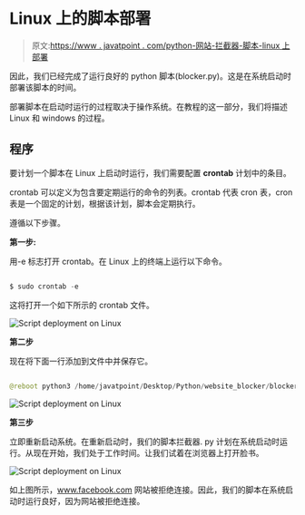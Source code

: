 # Linux 上的脚本部署

> 原文:[https://www . javatpoint . com/python-网站-拦截器-脚本-linux 上部署](https://www.javatpoint.com/python-website-blocker-script-deployment-on-linux)

因此，我们已经完成了运行良好的 python 脚本(blocker.py)。这是在系统启动时部署该脚本的时间。

部署脚本在启动时运行的过程取决于操作系统。在教程的这一部分，我们将描述 Linux 和 windows 的过程。

## 程序

要计划一个脚本在 Linux 上启动时运行，我们需要配置 **crontab** 计划中的条目。

crontab 可以定义为包含要定期运行的命令的列表。crontab 代表 cron 表，cron 表是一个固定的计划，根据该计划，脚本会定期执行。

遵循以下步骤。

**第一步:**

用-e 标志打开 crontab。在 Linux 上的终端上运行以下命令。

```py

$ sudo crontab -e 

```

这将打开一个如下所示的 crontab 文件。

![Script deployment on Linux](img/c5b5431b320574295b9706b928256866.png)

**第二步**

现在将下面一行添加到文件中并保存它。

```py

@reboot python3 /home/javatpoint/Desktop/Python/website_blocker/blocker.py

```

![Script deployment on Linux](img/aefaee8120ba61f9dc262cffac8133eb.png)

**第三步**

立即重新启动系统。在重新启动时，我们的脚本拦截器. py 计划在系统启动时运行。从现在开始，我们处于工作时间。让我们试着在浏览器上打开脸书。

![Script deployment on Linux](img/2d83f875a64eeaa78344d85efcfd7c60.png)

如上图所示，www.facebook.com 网站被拒绝连接。因此，我们的脚本在系统启动时运行良好，因为网站被拒绝连接。
